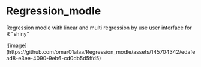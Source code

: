 # Regression_modle
Regression modle with linear and multi regression by use user interface for R "shiny"
<div>
![image](https://github.com/omar01alaa/Regression_modle/assets/145704342/edafead8-e3ee-4090-9eb6-cd0db5d5ffd5)
</div>
